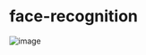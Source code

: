 # face-recognition

![image](https://github.com/dhruvraj508/face-recognition/assets/64192503/1f1fc0a5-034f-4686-a403-387642bdc4a2)
